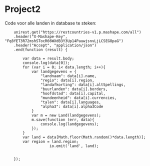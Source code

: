 # Project2

Code voor alle landen in database te steken:

		unirest.get("https://restcountries-v1.p.mashape.com/all")
		.header("X-Mashape-Key", "Fq8fET3R72mshSTocR66WXdB3Y3Up14PauwjsnvLjLCSEG8paG")
		.header("Accept", "application/json")
		.end(function (result) {
			
			var data = result.body;
			console.log(data[0]);
			for (var i = 0; i< data.length; i++){
				var landgegevens = {
					"landnaam": data[i].name,
					"regio": data[i].region,
					"landafkorting": data[i].altSpellings,
					"buurlanden": data[i].borders,
					"hoofdstad": data[i].capital,
					"mundeenheid": data[i].currencies,
					"talen": data[i].languages,
					"alpha3": data[i].alpha3Code
				}
        		var m = new Land(landgegevens);
				m.save(function (err, data){
					console.log(landgegevens);
				}); 
			}
			var land = data[Math.floor(Math.random()*data.length)];
			var region = land.region;
						io.emit('land', land);

			
		});